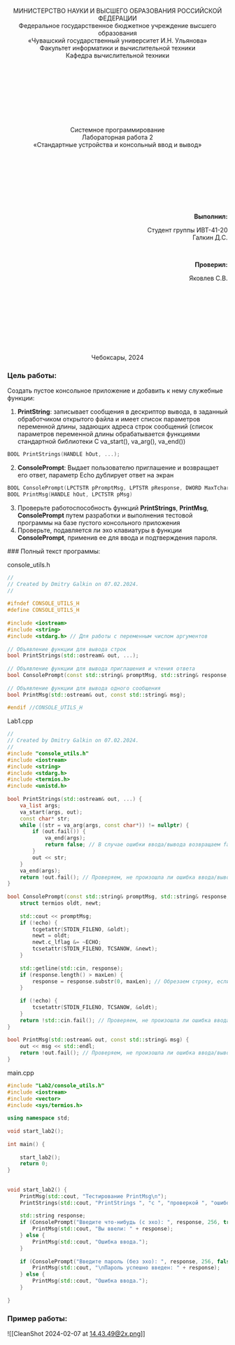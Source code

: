 <div>
<p align="center" style="font-size=14pt; font-weight: bolder;">МИНИСТЕРСТВО НАУКИ И ВЫСШЕГО ОБРАЗОВАНИЯ РОССИЙСКОЙ ФЕДЕРАЦИИ
<br>
Федеральное государственное бюджетное учреждение высшего образования
<br>
«Чувашский государственный университет И.Н. Ульянова»
<br>
Факультет информатики и вычислительной техники 
<br>
Кафедра вычислительной техники
<br> <br> <br> <br> <br> <br> <br><br> <br> <br>
Системное программирование
<br>
Лабораторная работа 2
<br>
«Стандартные устройства и консольный ввод и вывод»
</p>

<br> <br> <br> <br><br> <br><br>

<span>
<p align="right" style="font-size=14pt; font-weight: bolder;">Выполнил:</p>
<p align="right" style="font-size=14pt;">Студент группы ИВТ-41-20 <br>
Галкин Д.С.
</p>
</span> <br>

<span>
<p align="right" style="font-size=14pt; font-weight: bolder;">Проверил:</p>
<p align="right" style="font-size=14pt;">Яковлев С.B.</p>
</span>

<br> <br>
<br> <br>
<br> <br>
<br> <br>
<p align="center" style="font-size=10pt;">Чебоксары, 2024</p>
<div style="page-break-after:always;  visibility:hidden"></div>
</div>

### Цель работы:

Создать пустое консольное приложение и добавить к нему служебные функции:
1. **PrintString**: записывает сообщения в дескриптор вывода, в заданный обработчиком открытого файла и имеет список параметров переменной длины, задающих адреса строк сообщений (список параметров переменной длины обрабатывается функциями стандартной библиотеки C va_start(), va_arg(), va_end())
```cpp
BOOL PrintStrings(HANDLE hOut, ...);
```
2. **ConsolePrompt**: Выдает пользователю приглашение и возвращает его ответ, параметр Echo дублирует ответ на экран
```cpp
BOOL ConsolePrompt(LPCTSTR pPromptMsg, LPTSTR pResponse, DWORD MaxTchar, BOOL Echo);
BOOL PrintMsg(HANDLE hOut, LPCTSTR pMsg)
```
3. Проверьте работоспособность функций **PrintStrings**, **PrintMsg**, **ConsolePrompt** путем разработки и выполнения тестовой программы на базе пустого консольного приложения
4. Проверьте, подавляется ли эхо клавиатуры в функции **ConsolePrompt**, применив ее для ввода и подтверждения пароля.
<div style="page-break-after:always;  visibility:hidden"></div>
### Полный текст программы:

console_utils.h
```cpp
//  
// Created by Dmitry Galkin on 07.02.2024.  
//  
  
#ifndef CONSOLE_UTILS_H  
#define CONSOLE_UTILS_H  
  
#include <iostream>  
#include <string>  
#include <stdarg.h> // Для работы с переменным числом аргументов  
  
// Объявление функции для вывода строк  
bool PrintStrings(std::ostream& out, ...);  
  
// Объявление функции для вывода приглашения и чтения ответа  
bool ConsolePrompt(const std::string& promptMsg, std::string& response, size_t maxLen, bool echo);  
  
// Объявление функции для вывода одного сообщения  
bool PrintMsg(std::ostream& out, const std::string& msg);  
  
#endif //CONSOLE_UTILS_H
```

<div style="page-break-after:always;  visibility:hidden"></div>

Lab1.cpp
```cpp
//  
// Created by Dmitry Galkin on 07.02.2024.  
//  
#include "console_utils.h"  
#include <iostream>  
#include <string>  
#include <stdarg.h>  
#include <termios.h>  
#include <unistd.h>  
  
bool PrintStrings(std::ostream& out, ...) {  
    va_list args;  
    va_start(args, out);  
    const char* str;  
    while ((str = va_arg(args, const char*)) != nullptr) {  
        if (out.fail()) {  
            va_end(args);  
            return false; // В случае ошибки ввода/вывода возвращаем false  
        }  
        out << str;  
    }  
    va_end(args);  
    return !out.fail(); // Проверяем, не произошла ли ошибка ввода/вывода  
}  
  
bool ConsolePrompt(const std::string& promptMsg, std::string& response, size_t maxLen, bool echo) {  
    struct termios oldt, newt;  
  
    std::cout << promptMsg;  
    if (!echo) {  
        tcgetattr(STDIN_FILENO, &oldt);  
        newt = oldt;  
        newt.c_lflag &= ~ECHO;  
        tcsetattr(STDIN_FILENO, TCSANOW, &newt);  
    }  
  
    std::getline(std::cin, response);  
    if (response.length() > maxLen) {  
        response = response.substr(0, maxLen); // Обрезаем строку, если она слишком длинная  
    }  
  
    if (!echo) {  
        tcsetattr(STDIN_FILENO, TCSANOW, &oldt);  
    }  
    return !std::cin.fail(); // Проверяем, не произошла ли ошибка ввода  
}  
  
bool PrintMsg(std::ostream& out, const std::string& msg) {  
    out << msg << std::endl;  
    return !out.fail(); // Проверяем, не произошла ли ошибка ввода/вывода  
}
```


main.cpp
```cpp
#include "Lab2/console_utils.h"  
#include <iostream>  
#include <vector>  
#include <sys/termios.h>  
  
using namespace std; 
  
void start_lab2();  
  
int main() {  
  
    start_lab2();  
    return 0;  
}
  
  
void start_lab2() {  
    PrintMsg(std::cout, "Тестирование PrintMsg\n");  
    PrintStrings(std::cout, "PrintStrings ", "с ", "проверкой ", "ошибок\n", nullptr);  
  
    std::string response;  
    if (ConsolePrompt("Введите что-нибудь (с эхо): ", response, 256, true)) {  
        PrintMsg(std::cout, "Вы ввели: " + response);  
    } else {  
        PrintMsg(std::cout, "Ошибка ввода.");  
    }  
  
    if (ConsolePrompt("Введите пароль (без эхо): ", response, 256, false)) {  
        PrintMsg(std::cout, "\nПароль успешно введен: " + response);  
    } else {  
        PrintMsg(std::cout, "Ошибка ввода.");  
    }  
  
}
```

<div style="page-break-after:always;  visibility:hidden"></div>

### Пример работы:

![[CleanShot 2024-02-07 at 14.43.49@2x.png]]
